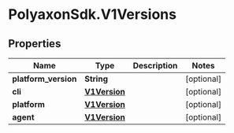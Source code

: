 # PolyaxonSdk.V1Versions

## Properties

Name | Type | Description | Notes
------------ | ------------- | ------------- | -------------
**platform_version** | **String** |  | [optional] 
**cli** | [**V1Version**](V1Version.md) |  | [optional] 
**platform** | [**V1Version**](V1Version.md) |  | [optional] 
**agent** | [**V1Version**](V1Version.md) |  | [optional] 



